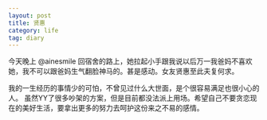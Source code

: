 ```yaml
---
layout: post
title: 贤惠
category: life
tag: diary
---
```



今天晚上 @ainesmile 回宿舍的路上，她拉起小手跟我说以后万一我爸妈不喜欢她，我不可以跟爸妈生气翻脸神马的。甚是感动。女友贤惠至此夫复何求。

我的一生经历的事情少的可怕，不曾见过什么大世面，是个很容易满足也很小心的人。
虽然YY了很多吵架的方案，但是目前都没法派上用场。希望自己不要贪恋现在的美好生活，要拿出更多的努力去呵护这份来之不易的感情。
